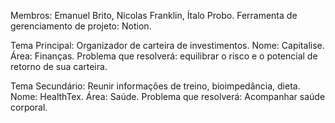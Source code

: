 Membros: Emanuel Brito, Nicolas Franklin, Ítalo Probo.
Ferramenta de gerenciamento de projeto: Notion.

Tema Principal: Organizador de carteira de investimentos.
Nome: Capitalise.
Área: Finanças.
Problema que resolverá: equilibrar o risco e o potencial de retorno de sua carteira.

Tema Secundário: Reunir informações de treino, bioimpedância, dieta.
Nome: HealthTex.
Área: Saúde.
Problema que resolverá: Acompanhar saúde corporal.
